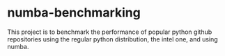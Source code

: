 # numba-benchmarking

This project is to benchmark the performance of popular python github repositories using the regular python distribution, the intel one, and using numba.
